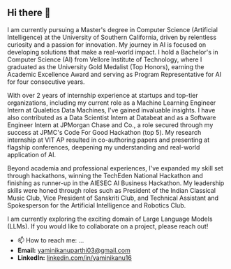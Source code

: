 ## Hi there 👋
I am currently pursuing a Master's degree in Computer Science (Artificial Intelligence) at the University of Southern California, driven by relentless curiosity and a passion for innovation. My journey in AI is focused on developing solutions that make a real-world impact. I hold a Bachelor's in Computer Science (AI) from Vellore Institute of Technology, where I graduated as the University Gold Medalist (Top Honors), earning the Academic Excellence Award and serving as Program Representative for AI for four consecutive years.

With over 2 years of internship experience at startups and top-tier organizations, including my current role as a Machine Learning Engineer Intern at Qualetics Data Machines, I've gained invaluable insights. I have also contributed as a Data Scientist Intern at Databeat and as a Software Engineer Intern at JPMorgan Chase and Co., a role secured through my success at JPMC's Code For Good Hackathon (top 5). My research internship at VIT AP resulted in co-authoring papers and presenting at flagship conferences, deepening my understanding and real-world application of AI.

Beyond academia and professional experiences, I've expanded my skill set through hackathons, winning the TechEden National Hackathon and finishing as runner-up in the AIESEC AI Business Hackathon. My leadership skills were honed through roles such as President of the Indian Classical Music Club, Vice President of Sanskriti Club, and Technical Assistant and Spokesperson for the Artificial Intelligence and Robotics Club.

I am currently exploring the exciting domain of Large Language Models (LLMs). If you would like to collaborate on a project, please reach out!

- 📫 How to reach me: ...
- **Email:** [yaminikanuparthi03@gmail.com](mailto:yaminikanuparthi03@gmail.com)
- **LinkedIn:** [linkedin.com/in/yaminikanu16](https://www.linkedin.com/in/yaminikanu16/)





